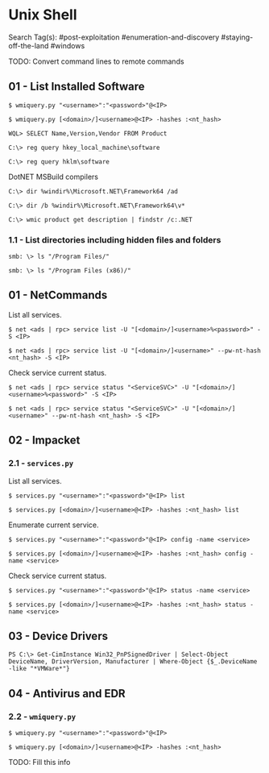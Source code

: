 # Unix Shell

Search Tag(s): #post-exploitation #enumeration-and-discovery #staying-off-the-land #windows

TODO: Convert command lines to remote commands

## 01 - List Installed Software

```
$ wmiquery.py "<username>":"<password>"@<IP>

$ wmiquery.py [<domain>/]<username>@<IP> -hashes :<nt_hash>
```

```
WQL> SELECT Name,Version,Vendor FROM Product

C:\> reg query hkey_local_machine\software

C:\> reg query hklm\software
```

DotNET MSBuild compilers

```
C:\> dir %windir%\Microsoft.NET\Framework64 /ad

C:\> dir /b %windir%\Microsoft.NET\Framework64\v*

C:\> wmic product get description | findstr /c:.NET
```

### 1.1 - List directories including hidden files and folders

```
smb: \> ls "/Program Files/"

smb: \> ls "/Program Files (x86)/"
```

## 01 - NetCommands

List all services.

```
$ net <ads | rpc> service list -U "[<domain>/]<username>%<password>" -S <IP>

$ net <ads | rpc> service list -U "[<domain>/]<username>" --pw-nt-hash <nt_hash> -S <IP>
```

Check service current status.

```
$ net <ads | rpc> service status "<ServiceSVC>" -U "[<domain>/]<username>%<password>" -S <IP>

$ net <ads | rpc> service status "<ServiceSVC>" -U "[<domain>/]<username>" --pw-nt-hash <nt_hash> -S <IP>
```

## 02 - Impacket

### 2.1 - `services.py`

List all services.

```
$ services.py "<username>":"<password>"@<IP> list

$ services.py [<domain>/]<username>@<IP> -hashes :<nt_hash> list
```

Enumerate current service.

```
$ services.py "<username>":"<password>"@<IP> config -name <service>

$ services.py [<domain>/]<username>@<IP> -hashes :<nt_hash> config -name <service>
```

Check service current status.

```
$ services.py "<username>":"<password>"@<IP> status -name <service>

$ services.py [<domain>/]<username>@<IP> -hashes :<nt_hash> status -name <service>
```

## 03 - Device Drivers

```
PS C:\> Get-CimInstance Win32_PnPSignedDriver | Select-Object DeviceName, DriverVersion, Manufacturer | Where-Object {$_.DeviceName -like "*VMWare*"}
```

## 04 - Antivirus and EDR

### 2.2 - `wmiquery.py`

```
$ wmiquery.py "<username>":"<password>"@<IP>

$ wmiquery.py [<domain>/]<username>@<IP> -hashes :<nt_hash>
```

TODO: Fill this info


